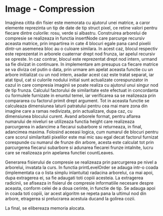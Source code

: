 # Image - Compression

Imaginea citita din fisier este memorata cu ajutorul unei matrice, a caror
elemente reprezinta un tip de date de tip struct pixel, ce retine valori pentru
fiecare dintre culorile: rosu, verde si albastru. Construirea arborelui de
compresie se realizeaza in functia insertNode care parcurge recursiv aceasta
matrice, prin impartirea in cate 4 blocuri egale pana cand pixelii dintr-un
asemenea bloc au o culoare similara. In acest caz, blocul respectiv este
reprezentat in arborele cuaternar drept nod frunza, iar apelul recursiv
se opreste. In caz contrar, blocul este reprezentat drept nod intern, urmand
sa fie divizat in continuare. In implementare am presupus ca fiecare matrice se
va diviza cel putin o data, prin urmare am apelat aceasta functie cu un arbore
initializat cu un nod intern, asadar acest caz este tratat separat, iar atat
tipul, cat si culorile nodului initial sunt actualizate corespunzator in cazul
in care compresia imaginii se poate realiza cu ajutorul unui singur nod de tip
frunza. Calculul factorului de similaritate este efectuat in concordanta cu
formulele furnizate in enuntul temei, iar verificarea sa se realizeaza prin
compararea cu factorul primit drept argument. Tot in aceasta functie se
calculeaza dimensiunea laturii patratului pentru cea mai mare zona din imagine
care a ramas nedivizata, prin actualizare, dupa caz, cu dimensiunea blocului
curent.
	Avand arborele format, pentru aflarea numarului de niveluri se utilizeaza
functia height care realizeaza parcurgerea in adancime a fiecarui subarbore si
returneaza, in final, adancimea maxima. Folosind aceeasi logica, cum numarul de
blocuri pentru care scorul similaritatii pixelilor este mai mic sau egal decat
factorul furnizat corespunde cu numarul de frunze din arbore, acesta este
calculat tot prin parcurgerea fiecarui subarbore si adunarea fiecarei frunze
intalnite, lucru care se realizeaza prin apelarea functiei countLeaves.

Generarea fisierului de compresie se realizeaza prin parcurgerea pe
nivel a arborelui, invatata la curs. In functia printLevelOrder se adauga
intr-o coada (implementata ca o lista simplu inlantuita) radacina arborelui,
ca mai apoi, dupa extragerea ei, sa fie adaugati toti copiii acesteia. La
extragerea radicinii, se afiseaza in fisierul de compresie informatiile
necesare despre aceasta, conform celei de a doua cerinte, in functie de tip.
Se adauga apoi in coada toti copiii, iar acest algoritm se repeta pana la
ultimul nod din arbore, etragerea si prelucrarea acestuia ducand la golirea
cozii.

La final, se elibereaza memoria alocata.
